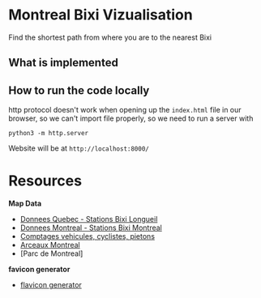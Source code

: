 # Montreal Bixi Vizualisation

Find the shortest path from where you are to the nearest Bixi

## What is implemented


## How to run the code locally

http protocol doesn't work when opening up the `index.html`
file in our browser, so we can't import file properly, so 
we need to run a server with

`python3 -m http.server`

Website will be at `http://localhost:8000/`

# Resources

**Map Data**

- [Donnees Quebec - Stations Bixi Longueil](https://www.donneesquebec.ca/recherche/dataset/?q=stations-bixi)
- [Donnees Montreal - Stations Bixi Montreal](https://donnees.montreal.ca/en/dataset/?_tags_limit=0&tags=V%C3%A9lo)
- [Comptages vehicules, cyclistes, pietons](https://donnees.montreal.ca/en/dataset/comptage-vehicules-pietons)
- [Arceaux Montreal](https://donnees.montreal.ca/en/dataset/arceaux-velos/resource/78dd2f91-2e68-4b8b-bb4a-44c1ab5b79b6)
- [Parc de Montreal]

**favicon generator**

- [flavicon generator](https://realfavicongenerator.net/favicon_result?file_id=p1i5duh4v41cbu11461rvk11gt1vg56)

